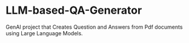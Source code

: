 # LLM-based-QA-Generator
GenAI project that Creates Question and Answers from Pdf documents using Large Language Models.
